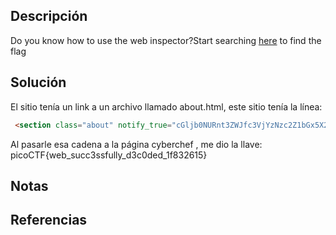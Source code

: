 ## Descripción
Do you know how to use the web inspector?Start searching [here](http://titan.picoctf.net:56324/) to find the flag
## Solución
El sitio tenía un link a un archivo llamado about.html, este sitio tenía la línea:
``` html
 <section class="about" notify_true="cGljb0NURnt3ZWJfc3VjYzNzc2Z1bGx5X2QzYzBkZWRfMWY4MzI2MTV9">
```
Al pasarle esa cadena a la página cyberchef , me dio la llave:
picoCTF{web_succ3ssfully_d3c0ded_1f832615}
## Notas
## Referencias
